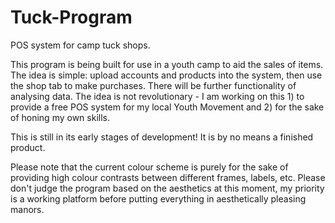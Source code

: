 # Tuck-Program
POS system for camp tuck shops.

This program is being built for use in a youth camp to aid the sales of items. The idea is simple: upload accounts and products into the system, then use the shop tab to make purchases. There will be further functionality of analysing data. The idea is not revolutionary - I am working on this 1) to provide a free POS system for my local Youth Movement and 2) for the sake of honing my own skills.

This is still in its early stages of development! It is by no means a finished product.

Please note that the current colour scheme is purely for the sake of providing high colour contrasts between different frames, labels, etc. Please don't judge the program based on the aesthetics at this moment, my priority is a working platform before putting everything in aesthetically pleasing manors.
